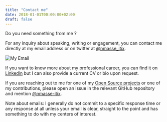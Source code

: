 ```yaml
---
title: "Contact me"
date: 2018-01-01T00:00:00+02:00
draft: false
---
```


Do you need something from me ?

For any inquiry about speaking, writing or engagement, you can contact me directly at my
email address or on twitter at [@nmasse_itix](https://twitter.com/nmasse_itix).

![My Email](/images/my-email.png)

If you want to know more about my professional career, you can find it on [Linkedin](https://www.linkedin.com/in/nicolasmasse/) but I can also provide a current CV or bio upon request.

If you are reaching out to me for one of my [Open Source projects](https://github.com/nmasse-itix?tab=repositories)
or one of my contributions, please open an issue in the relevant GitHub repository
and mention [@nmasse-itix](https://github.com/nmasse-itix/).

Note about emails: I generally do not commit to a specific response time or any response at all
unless your email is clear, straight to the point and has something to do with my centers of
interest.
